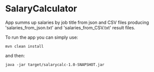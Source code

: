 # SalaryCalculator
App summs up salaries by job title from json and CSV files producing 'salaries_from_json.txt' and 'salaries_from_CSV.txt' result files.

To run the app you can simply use:
```
mvn clean install
```
and then:
```
java -jar target/salarycalc-1.0-SNAPSHOT.jar
```
